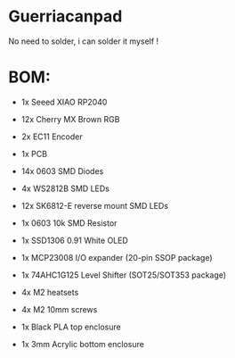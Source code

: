 # Guerriacanpad

No need to solder, i can solder it myself !


# BOM:
- 1x Seeed XIAO RP2040
- 12x Cherry MX Brown RGB
- 2x EC11 Encoder
- 1x PCB
- 14x 0603 SMD Diodes
- 4x WS2812B SMD LEDs
- 12x SK6812-E reverse mount SMD LEDs
- 1x 0603 10k SMD Resistor
- 1x SSD1306 0.91 White OLED
- 1x MCP23008 I/O expander (20-pin SSOP package)
- 1x 74AHC1G125 Level Shifter (SOT25/SOT353 package)
- 4x M2 heatsets
- 4x M2 10mm screws

- 1x Black PLA top enclosure
- 1x 3mm Acrylic bottom enclosure
